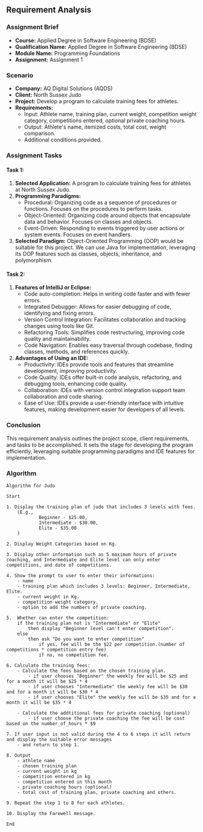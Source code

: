 ## Requirement Analysis

### Assignment Brief

- **Course:** Applied Degree in Software Engineering (BDSE)
- **Qualification Name:** Applied Degree in Software Engineering (BDSE)
- **Module Name:** Programming Foundations
- **Assignment:** Assignment 1

### Scenario

- **Company:** AQ Digital Solutions (AQDS)
- **Client:** North Sussex Judo
- **Project:** Develop a program to calculate training fees for athletes.
- **Requirements:**
  - Input: Athlete name, training plan, current weight, competition weight category, competitions entered, optional private coaching hours.
  - Output: Athlete's name, itemized costs, total cost, weight comparison.
  - Additional conditions provided.

### Assignment Tasks

#### Task 1:

1. **Selected Application:** A program to calculate training fees for athletes at North Sussex Judo.
2. **Programming Paradigms:**
   - Procedural: Organizing code as a sequence of procedures or functions. Focuses on the procedures to perform tasks.
   - Object-Oriented: Organizing code around objects that encapsulate data and behavior. Focuses on classes and objects.
   - Event-Driven: Responding to events triggered by user actions or system events. Focuses on event handlers.
3. **Selected Paradigm:** Object-Oriented Programming (OOP) would be suitable for this project. We can use Java for implementation, leveraging its OOP features such as classes, objects, inheritance, and polymorphism.

#### Task 2:

1. **Features of IntelliJ or Eclipse:**
   - Code auto-completion: Helps in writing code faster and with fewer errors.
   - Integrated Debugger: Allows for easier debugging of code, identifying and fixing errors.
   - Version Control Integration: Facilitates collaboration and tracking changes using tools like Git.
   - Refactoring Tools: Simplifies code restructuring, improving code quality and maintainability.
   - Code Navigation: Enables easy traversal through codebase, finding classes, methods, and references quickly.
2. **Advantages of Using an IDE:**
   - Productivity: IDEs provide tools and features that streamline development, improving productivity.
   - Code Quality: IDEs offer built-in code analysis, refactoring, and debugging tools, enhancing code quality.
   - Collaboration: IDEs with version control integration support team collaboration and code sharing.
   - Ease of Use: IDEs provide a user-friendly interface with intuitive features, making development easier for developers of all levels.

### Conclusion

This requirement analysis outlines the project scope, client requirements, and tasks to be accomplished. It sets the stage for developing the program efficiently, leveraging suitable programming paradigms and IDE features for implementation.

### Algorithm

```text
Algorithm for Judo

Start

1. Display the training plan of judo that includes 3 levels with fees.
	(E.g.,
			Beginner - $25.00,
			Intermediate - $30.00,
			Elite - $35.00
	)

2. Display Weight Categories based on Kg.

3. Display other information such as 5 maximum hours of private coaching, and Intermediate and Elite level can only enter competitions, and date of competitions.

4. Show the prompt to user to enter their informations:
	- name
	- training plan which includes 3 levels: Beginner, Intermediate, Elite.
	- current weight in Kg.
	- competition weight category.
	- option to add the numbers of private coaching.

5.  Whether can enter the competition:
	if the training plan not is "Intermediate" or "Elite"
		then display "Beginner level can't enter competition".
	else
		then ask "Do you want to enter competition"
			if yes, fee will be the $22 per competition.(number of  competitions * competition entry fee)
			if no, no competition fee.

6. Calculate the training fees:
	- Calculate the fees based on the chosen training plan.
		- if user chooses "Beginner" the weekly fee will be $25 and for a month it will be $25 * 4
		- if user chooses "Intermediate" the weekly fee will be $30 and for a month it will be $30 * 4
		- if user chooses "Elite" the weekly fee will be $35 and for a month it will be $35 * 4

	- Calculate the addtitional fees for private coaching (optional)
		- if user choose the private coaching the fee will be cost based on the number_of_hours * $9

7. If user input is not valid during the 4 to 6 steps it will return and display the suitable error messages
	- and return to step 1.

8. Output
	- athlete name
	- chosen training plan
	- current weight in kg
	- competition entered in kg
	- competition entered in this month
	- private coaching hours (optional)
	- total cost of training plan, private coaching and others.

9. Repeat the step 1 to 8 for each athletes.

10. Display the Farewell message.

End
```

